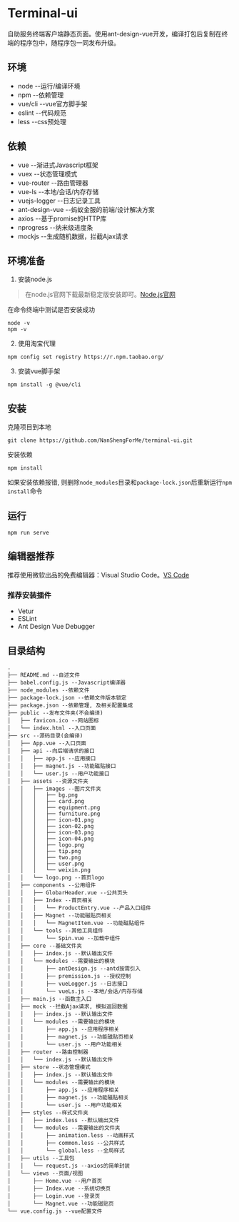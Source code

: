 # Terminal-ui

自助服务终端客户端静态页面。使用ant-design-vue开发，编译打包后复制在终端的程序包中，随程序包一同发布升级。

## 环境

* node --运行/编译环境
* npm --依赖管理
* vue/cli --vue官方脚手架
* eslint --代码规范
* less --css预处理

## 依赖

* vue --渐进式Javascript框架
* vuex --状态管理模式
* vue-router --路由管理器
* vue-ls --本地/会话/内存存储
* vuejs-logger --日志记录工具
* ant-design-vue --蚂蚁金服的前端/设计解决方案
* axios --基于promise的HTTP库
* nprogress --纳米级进度条
* mockjs --生成随机数据，拦截Ajax请求

## 环境准备

1. 安装node.js

> 在node.js官网下载最新稳定版安装即可。[Node.js官网](http://nodejs.cn/)

在命令终端中测试是否安装成功

```
node -v
npm -v
```

2. 使用淘宝代理

```
npm config set registry https://r.npm.taobao.org/
```

3. 安装vue脚手架

```
npm install -g @vue/cli
```

## 安装

克隆项目到本地

```
git clone https://github.com/NanShengForMe/terminal-ui.git
```

安装依赖

```
npm install
```

如果安装依赖报错, 则删除`node_modules`目录和`package-lock.json`后重新运行`npm install`命令

## 运行

```
npm run serve
```

## 编辑器推荐

推荐使用微软出品的免费编辑器：Visual Studio Code。[VS Code](https://code.visualstudio.com/)

### 推荐安装插件

* Vetur
* ESLint
* Ant Design Vue Debugger

## 目录结构

```
.
├── README.md --自述文件
├── babel.config.js --Javascript编译器
├── node_modules --依赖文件
├── package-lock.json --依赖文件版本锁定
├── package.json --依赖管理, 及相关配置集成
├── public --发布文件夹(不会编译)
│   ├── favicon.ico --网站图标
│   └── index.html --入口页面
├── src --源码目录(会编译)
│   ├── App.vue --入口页面
│   ├── api --向后端请求的接口
│   │   ├── app.js --应用接口
│   │   ├── magnet.js --功能磁贴接口
│   │   └── user.js --用户功能接口
│   ├── assets --资源文件夹
│   │   ├── images --图片文件夹
│   │   │   ├── bg.png
│   │   │   ├── card.png
│   │   │   ├── equipment.png
│   │   │   ├── furniture.png
│   │   │   ├── icon-01.png
│   │   │   ├── icon-02.png
│   │   │   ├── icon-03.png
│   │   │   ├── icon-04.png
│   │   │   ├── logo.png
│   │   │   ├── tip.png
│   │   │   ├── two.png
│   │   │   ├── user.png
│   │   │   └── weixin.png
│   │   └── logo.png --首页logo
│   ├── components --公用组件
│   │   ├── GlobarHeader.vue --公共页头
│   │   ├── Index --首页相关
│   │   │   └── ProductEntry.vue --产品入口组件
│   │   ├── Magnet --功能磁贴页相关
│   │   │   └── MagnetItem.vue --功能磁贴组件
│   │   └── tools --其他工具组件
│   │       └── Spin.vue --加载中组件
│   ├── core --基础文件夹
│   │   ├── index.js --默认输出文件
│   │   └── modules --需要输出的模块
│   │       ├── antDesign.js --antd按需引入
│   │       ├── premission.js --授权控制
│   │       ├── vueLogger.js --日志接口
│   │       └── vueLs.js --本地/会话/内存存储
│   ├── main.js --函数主入口
│   ├── mock --拦截Ajax请求, 模拟返回数据
│   │   ├── index.js --默认输出文件
│   │   └── modules --需要输出的模块
│   │       ├── app.js --应用程序相关
│   │       ├── magnet.js --功能磁贴页相关
│   │       └── user.js --用户功能相关
│   ├── router --路由控制器
│   │   └── index.js --默认输出文件
│   ├── store --状态管理模式
│   │   ├── index.js --默认输出文件
│   │   └── modules --需要输出的模块
│   │       ├── app.js --应用程序相关
│   │       ├── magnet.js --功能磁贴相关
│   │       └── user.js --用户功能相关
│   ├── styles --样式文件夹
│   │   ├── index.less --默认输出文件
│   │   └── modules --需要输出的文件夹
│   │       ├── animation.less --动画样式
│   │       ├── common.less --公共样式
│   │       └── global.less --全局样式
│   ├── utils --工具包
│   │   └── request.js --axios的简单封装
│   └── views --页面/视图
│       ├── Home.vue --用户首页
│       ├── Index.vue --系统切换页
│       ├── Login.vue --登录页
│       └── Magnet.vue --功能磁贴页
└── vue.config.js --vue配置文件
```
